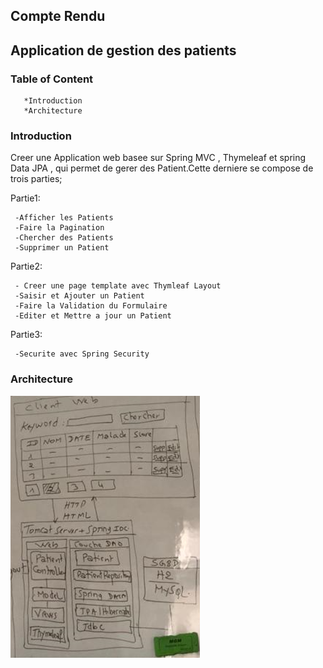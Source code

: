 <h2> Compte Rendu </h2>
<h2>Application de gestion des patients</h2>
<h3>Table of Content</h3>

       *Introduction
       *Architecture
       


<h3> Introduction</h3>
Creer une Application web basee sur Spring MVC , Thymeleaf et spring Data JPA , qui permet de gerer des Patient.Cette derniere se compose de trois parties;

Partie1:
    
     -Afficher les Patients
     -Faire la Pagination
     -Chercher des Patients
     -Supprimer un Patient
Partie2: 

     - Creer une page template avec Thymleaf Layout
     -Saisir et Ajouter un Patient
     -Faire la Validation du Formulaire 
     -Editer et Mettre a jour un Patient
Partie3:

     -Securite avec Spring Security
<h3> Architecture </h3>
<img src="./capture/Capture.PNG">

     



     